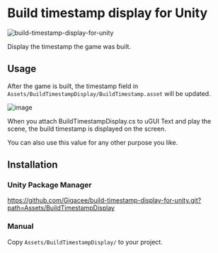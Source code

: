 # Build timestamp display for Unity

![build-timestamp-display-for-unity](https://user-images.githubusercontent.com/5264444/95020949-2c746f80-06a9-11eb-866d-0a808459a930.png)

Display the timestamp the game was built.

## Usage

After the game is built, the timestamp field in `Assets/BuildTimestampDisplay/BuildTimestamp.asset` will be updated.

![image](https://user-images.githubusercontent.com/5264444/95021130-2b900d80-06aa-11eb-9c99-9099cd66d32a.png)

When you attach BuildTimestampDisplay.cs to uGUI Text and play the scene, the build timestamp is displayed on the screen.

You can also use this value for any other purpose you like.

## Installation

### Unity Package Manager

<https://github.com/Gigacee/build-timestamp-display-for-unity.git?path=Assets/BuildTimestampDisplay>

### Manual

Copy `Assets/BuildTimestampDisplay/` to your project.
